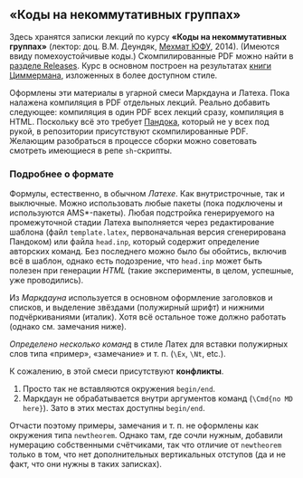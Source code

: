 ## «Коды на некоммутативных группах»

Здесь хранятся записки лекций по курсу **«Коды на некоммутативных группах»**
(лектор: доц. В.М. Деундяк, [Мехмат ЮФУ](http://mmcs.sfedu.ru/), 2014).
(Имеются ввиду помехоустойчивые коды.) 
Скомпилированные PDF можно найти в
[разделе Releases](https://github.com/ulysses4ever/noncomm-group-codes/releases).
Курс в основном построен на результатах
[книги Циммермана](https://www.dropbox.com/s/4vym7s4zty2ee4e/Zimmermann.pdf?dl=0),
изложенных в более доступном стиле.

Оформлены эти материалы в угарной смеси Маркдауна и Латеха. Пока налажена 
компиляция в PDF отдельных лекций. Реально добавить следующее: компиляция 
в один PDF всех лекций сразу, компиляция в HTML. Поскольку всё это требует 
[Пандока](http://johnmacfarlane.net/pandoc/), который не у всех под рукой,
в репозитории присутствуют скомпилированные PDF.
Желающим разобраться в процессе сборки можно советовать смотреть имеющиеся в
репе `sh`-скрипты.

### Подробнее о формате

Формулы, естественно, в обычном _Латехе_. Как внутристрочные, так и выключные.
Можно использовать любые пакеты (пока подключены и используются AMS*-пакеты).
Любая подстройка генерируемого на промежуточной стадии Латеха выполняется
через редактирование шаблона (файл `template.latex`, первоначальная версия
сгенерирована Пандоком) или файла `head.inp`, который содержит определение
авторских команд. Без последнего можно было бы обойтись, включив всё в шаблон,
однако есть подозрение, что `head.inp` может быть полезен при генерации _HTML_
(такие эксперименты, в целом, успешные, уже проводились).

Из _Маркдауна_ используется в основном оформление заголовков и списков, и выделение
звёздами (полужирный шрифт) и нижними подчёркиваниями (италик). Хотя всё 
остальное тоже должно работать (однако см. замечания ниже).

_Определено несколько команд_ в стиле Латех для вставки полужирных слов типа 
«пример», «замечание» и т. п. (`\Ex`, `\Nt`, etc.).

К сожалению, в этой смеси присутствуют **конфликты**. 

1.  Просто так не вставляются окружения `begin/end`.
2.  Маркдаун не обрабатывается внутри аргументов команд (`\Cmd{no MD here}`).
    Зато в этих местах доступны `begin/end`.
    
Отчасти поэтому примеры, замечания и т. п. не оформлены как окружения типа
`newtheorem`. Однако там, где сочли нужным, добавили нумерацию собственными
счётчиками, так что отличие от `newtheorem` только в том, что нет дополнительных
вертикальных отступов (да и не факт, что они нужны в таких записках).
